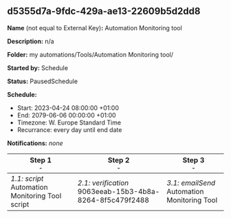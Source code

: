 ## d5355d7a-9fdc-429a-ae13-22609b5d2dd8

**Name** (not equal to External Key)**:** Automation Monitoring tool

**Description:** n/a

**Folder:** my automations/Tools/Automation Monitoring tool/

**Started by:** Schedule

**Status:** PausedSchedule

**Schedule:**

* Start: 2023-04-24 08:00:00 +01:00
* End: 2079-06-06 00:00:00 +01:00
* Timezone: W. Europe Standard Time
* Recurrance: every day until end date

**Notifications:** _none_


| Step 1<br>_<small>-</small>_ | Step 2<br>_<small>-</small>_ | Step 3<br>_<small>-</small>_ |
| --- | --- | --- |
| _1.1: script_<br>Automation Monitoring Tool script | _2.1: verification_<br>9063eeab-15b3-4b8a-8264-8f5c479f2488 | _3.1: emailSend_<br>Automation Monitoring Tool |
